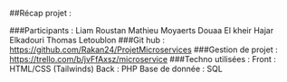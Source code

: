 ##Récap projet :

###Participants : 
    Liam Roustan
    Mathieu Moyaerts
    Douaa El kheir
    Hajar Elkadouri
    Thomas Letoublon
###Git hub : 
    https://github.com/Rakan24/ProjetMicroservices
###Gestion de projet : 
    https://trello.com/b/jvFfAxsz/microservice
###Techno utilisées : 
    Front : HTML/CSS (Tailwinds)
    Back : PHP
    Base de donnée : SQL

